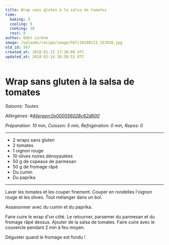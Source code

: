 ```yaml
---
title: Wrap sans gluten à la salsa de tomates
time:
  baking: 5
  cooling: 0
  cooking: 10
  rest: 0
author: Odet Lorène
image: /uploads/recipe/image/567/20180113_153920.jpg
old_id: 567
created_at: 2018-01-13 17:10:09 UTC
updated_at: 2018-01-14 10:58:51 UTC
---
```


# Wrap sans gluten à la salsa de tomates

_Saisons: Toutes_

_Allèrgènes: #<Allergen:0x000056028c62d600>_

_Préparation: 10 min, Cuisson: 5 min, Refrigération: 0 min, Repos: 0_

---

- 2 wraps sans gluten
- 2 tomates
- 1 oignon rouge
- 10 olives noires dénoyautées
- 50 g de copeaux de parmesan
- 50 g de fromage râpé
- Du cumin
- Du paprika

---

Laver les tomates et les couper finement. Couper en rondelles l'oignon rouge et les olives. Tout mélanger dans un bol.

Assaisonner avec du cumin et du paprika.

Faire cuire le wrap d'un côté. Le retourner, parsemer du parmesan et du fromage râpé dessus. Ajouter de la salsa de tomates. Faire cuire avec le couvercle pendant 2 min à feu moyen.

Déguster quand le fromage est fondu !
